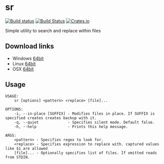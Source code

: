 # sr

[![Build status](https://ci.appveyor.com/api/projects/status/je4jlk0bvygwnoi3/branch/master?svg=true)](https://ci.appveyor.com/project/DoumanAsh/sr/branch/master)
[![Build Status](https://travis-ci.org/DoumanAsh/sr.svg?branch=master)](https://travis-ci.org/DoumanAsh/sr)
[![Crates.io](https://img.shields.io/crates/v/search_replace.svg)](https://crates.io/crates/search_replace)

Simple utility to search and replace within files

## Download links

* Windows [64bit](https://github.com/DoumanAsh/sr/releases/download/0.1.0/sr-0.1.0-x86_64-pc-windows-msvc.zip)
* Linux [64bit](https://github.com/DoumanAsh/sr/releases/download/0.1.0/sr-0.1.0-x86_64-unknown-linux-gnu.zip)
* OSX [64bit](https://github.com/DoumanAsh/sr/releases/download/0.1.0/sr-0.1.0-x86_64-apple-darwin.zip)

## Usage

```
USAGE:
    sr [options] <pattern> <replace> [file]...

OPTIONS:
    -i, --in-place [SUFFIX] - Modifies files in place. If SUFFIX is specified creates creates backup with it.
    -q, --quiet             - Specifies silent mode. Default false.
    -h, --help              - Prints this help message.

ARGS:
    <pattern> - Specifies regex to look for.
    <replace> - Specifies expression to replace with. captured values like $1 are allowed
    [file]... - Optionally specifies list of files. If omitted reads from STDIN.
```
